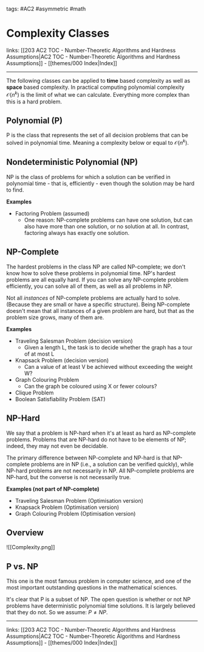 tags: #AC2 #asymmetric #math 

# Complexity Classes

links:  [[203 AC2 TOC - Number-Theoretic Algorithms and Hardness Assumptions|AC2 TOC - Number-Theoretic Algorithms and Hardness Assumptions]] - [[themes/000 Index|Index]]

---

The following classes can be applied to **time** based complexity as well as **space** based complexity. In practical computing polynomial complexity $\mathcal{O}(n^k)$ is the limit of what we can calculate. Everything more complex than this is a hard problem.

## Polynomial (P)

P is the class that represents the set of all decision problems that can be solved in polynomial time. Meaning a complexity below or equal to $\mathcal{O}(n^k)$.

## Nondeterministic Polynomial (NP)

NP is the class of problems for which a solution can be verified in polynomial time - that is, efficiently - even though the solution may be hard to find.

**Examples**

- Factoring Problem (assumed)
	- One reason: NP-complete problems can have one solution, but can also have more than one solution, or no solution at all. In contrast, factoring always has exactly one solution.

## NP-Complete

The hardest problems in the class NP are called NP-complete; we don't know how to solve these problems in polynomial time. NP's hardest problems are all equally hard. If you can solve any NP-complete problem efficiently, you can solve all of them, as well as all problems in NP.

Not all _instances_ of NP-complete problems are actually hard to solve. (Because they are small or have a specific structure). Being NP-complete doesn't mean that all instances of a given problem are hard, but that as the problem size grows, many of them are. 

**Examples**

- Traveling Salesman Problem (decision version)
	- Given a length L, the task is to decide whether the graph has a tour of at most L
- Knapsack Problem (decision version)
	- Can a value of at least V be achieved without exceeding the weight W?
- Graph Colouring Problem
	- Can the graph be coloured using X or fewer colours?
- Clique Problem
- Boolean Satisfiability Problem (SAT)

## NP-Hard

We say that a problem is NP-hard when it's at least as hard as NP-complete problems.  Problems that are NP-hard do not have to be elements of NP; indeed, they may not even be decidable.

The primary difference between NP-complete and NP-hard is that NP-complete problems are in NP (i.e., a solution can be verified quickly), while NP-hard problems are not necessarily in NP. All NP-complete problems are NP-hard, but the converse is not necessarily true.

**Examples (not part of NP-complete)**

* Traveling Salesman Problem (Optimisation version)
* Knapsack Problem (Optimisation version)
* Graph Colouring Problem (Optimisation version)

## Overview

![[Complexity.png]]

## P vs. NP

This one is the most famous problem in computer science, and one of the most important outstanding questions in the mathematical sciences.

It's clear that P is a subset of NP. The open question is whether or not NP problems have deterministic polynomial time solutions. It is largely believed that they do not. So we assume: $P \neq NP$.

---
links:  [[203 AC2 TOC - Number-Theoretic Algorithms and Hardness Assumptions|AC2 TOC - Number-Theoretic Algorithms and Hardness Assumptions]] - [[themes/000 Index|Index]]